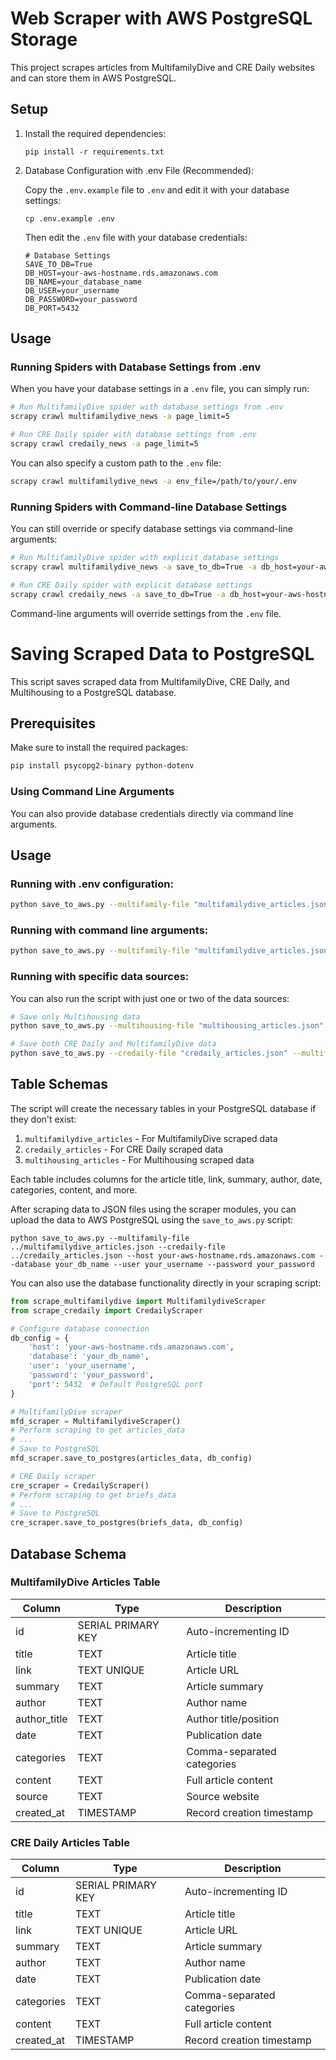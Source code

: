 # Web Scraper with AWS PostgreSQL Storage

This project scrapes articles from MultifamilyDive and CRE Daily websites and can store them in AWS PostgreSQL.

## Setup

1. Install the required dependencies:

   ```
   pip install -r requirements.txt
   ```

2. Database Configuration with .env File (Recommended):

   Copy the `.env.example` file to `.env` and edit it with your database settings:

   ```
   cp .env.example .env
   ```

   Then edit the `.env` file with your database credentials:

   ```
   # Database Settings
   SAVE_TO_DB=True
   DB_HOST=your-aws-hostname.rds.amazonaws.com
   DB_NAME=your_database_name
   DB_USER=your_username
   DB_PASSWORD=your_password
   DB_PORT=5432
   ```

## Usage

### Running Spiders with Database Settings from .env

When you have your database settings in a `.env` file, you can simply run:

```bash
# Run MultifamilyDive spider with database settings from .env
scrapy crawl multifamilydive_news -a page_limit=5

# Run CRE Daily spider with database settings from .env
scrapy crawl credaily_news -a page_limit=5
```

You can also specify a custom path to the `.env` file:

```bash
scrapy crawl multifamilydive_news -a env_file=/path/to/your/.env
```

### Running Spiders with Command-line Database Settings

You can still override or specify database settings via command-line arguments:

```bash
# Run MultifamilyDive spider with explicit database settings
scrapy crawl multifamilydive_news -a save_to_db=True -a db_host=your-aws-hostname.rds.amazonaws.com -a db_name=your_db_name -a db_user=your_username -a db_password=your_password -a page_limit=5

# Run CRE Daily spider with explicit database settings
scrapy crawl credaily_news -a save_to_db=True -a db_host=your-aws-hostname.rds.amazonaws.com -a db_name=your_db_name -a db_user=your_username -a db_password=your_password -a page_limit=5
```

Command-line arguments will override settings from the `.env` file.

# Saving Scraped Data to PostgreSQL

This script saves scraped data from MultifamilyDive, CRE Daily, and Multihousing to a PostgreSQL database.

## Prerequisites

Make sure to install the required packages:

```bash
pip install psycopg2-binary python-dotenv
```

### Using Command Line Arguments

You can also provide database credentials directly via command line arguments.

## Usage

### Running with .env configuration:

```bash
python save_to_aws.py --multifamily-file "multifamilydive_articles.json" --credaily-file "credaily_articles.json" --multihousing-file "multihousing_articles.json"
```

### Running with command line arguments:

```bash
python save_to_aws.py --multifamily-file "multifamilydive_articles.json" --credaily-file "credaily_articles.json" --multihousing-file "multihousing_articles.json" --host "your-aws-host" --database "your-db-name" --user "your-username" --password "your-password"
```

### Running with specific data sources:

You can also run the script with just one or two of the data sources:

```bash
# Save only Multihousing data
python save_to_aws.py --multihousing-file "multihousing_articles.json"

# Save both CRE Daily and MultifamilyDive data
python save_to_aws.py --credaily-file "credaily_articles.json" --multifamily-file "multifamilydive_articles.json"
```

## Table Schemas

The script will create the necessary tables in your PostgreSQL database if they don't exist:

1. `multifamilydive_articles` - For MultifamilyDive scraped data
2. `credaily_articles` - For CRE Daily scraped data
3. `multihousing_articles` - For Multihousing scraped data

Each table includes columns for the article title, link, summary, author, date, categories, content, and more.

After scraping data to JSON files using the scraper modules, you can upload the data to AWS PostgreSQL using the `save_to_aws.py` script:

```
python save_to_aws.py --multifamily-file ../multifamilydive_articles.json --credaily-file ../credaily_articles.json --host your-aws-hostname.rds.amazonaws.com --database your_db_name --user your_username --password your_password
```

You can also use the database functionality directly in your scraping script:

```python
from scrape_multifamilydive import MultifamilydiveScraper
from scrape_credaily import CredailyScraper

# Configure database connection
db_config = {
    'host': 'your-aws-hostname.rds.amazonaws.com',
    'database': 'your_db_name',
    'user': 'your_username',
    'password': 'your_password',
    'port': 5432  # Default PostgreSQL port
}

# MultifamilyDive scraper
mfd_scraper = MultifamilydiveScraper()
# Perform scraping to get articles_data
# ...
# Save to PostgreSQL
mfd_scraper.save_to_postgres(articles_data, db_config)

# CRE Daily scraper
cre_scraper = CredailyScraper()
# Perform scraping to get briefs_data
# ...
# Save to PostgreSQL
cre_scraper.save_to_postgres(briefs_data, db_config)
```

## Database Schema

### MultifamilyDive Articles Table

| Column       | Type               | Description                |
| ------------ | ------------------ | -------------------------- |
| id           | SERIAL PRIMARY KEY | Auto-incrementing ID       |
| title        | TEXT               | Article title              |
| link         | TEXT UNIQUE        | Article URL                |
| summary      | TEXT               | Article summary            |
| author       | TEXT               | Author name                |
| author_title | TEXT               | Author title/position      |
| date         | TEXT               | Publication date           |
| categories   | TEXT               | Comma-separated categories |
| content      | TEXT               | Full article content       |
| source       | TEXT               | Source website             |
| created_at   | TIMESTAMP          | Record creation timestamp  |

### CRE Daily Articles Table

| Column     | Type               | Description                |
| ---------- | ------------------ | -------------------------- |
| id         | SERIAL PRIMARY KEY | Auto-incrementing ID       |
| title      | TEXT               | Article title              |
| link       | TEXT UNIQUE        | Article URL                |
| summary    | TEXT               | Article summary            |
| author     | TEXT               | Author name                |
| date       | TEXT               | Publication date           |
| categories | TEXT               | Comma-separated categories |
| content    | TEXT               | Full article content       |
| created_at | TIMESTAMP          | Record creation timestamp  |
